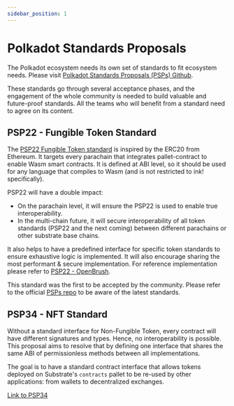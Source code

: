 ```yaml
---
sidebar_position: 1
---
```


# Polkadot Standards Proposals

The Polkadot ecosystem needs its own set of standards to fit ecosystem needs. Please visit [Polkadot Standards Proposals (PSPs) Github][PSPs].

These standards go through several acceptance phases, and the engagement of the whole community is needed to build valuable and future-proof standards. All the teams who will benefit from a standard need to agree on its content.

## PSP22 - Fungible Token Standard

The [PSP22 Fungible Token standard][PSP22] is inspired by the ERC20 from Ethereum. It targets every parachain that integrates pallet-contract to enable Wasm smart contracts. It is defined at ABI level, so it should be used for any language that compiles to Wasm (and is not restricted to ink! specifically).

PSP22 will have a double impact:

- On the parachain level, it will ensure the PSP22 is used to enable true interoperability.
- In the multi-chain future, it will secure interoperability of all token standards (PSP22 and the next coming) between different parachains or other substrate base chains.

It also helps to have a predefined interface for specific token standards to ensure exhaustive logic is implemented. It will also encourage sharing the most performant & secure implementation. For reference implementation please refer to [PSP22 - OpenBrush](https://github.com/Supercolony-net/openbrush-contracts/blob/main/contracts/token/psp22/src/traits.rs).

This standard was the first to be accepted by the community. Please refer to the official [PSPs repo][PSPs] to be aware of the latest standards.

## PSP34 - NFT Standard

Without a standard interface for Non-Fungible Token, every contract will have different signatures and types. Hence, no interoperability is possible. This proposal aims to resolve that by defining one interface that shares the same ABI of permissionless methods between all implementations.

The goal is to have a standard contract interface that allows tokens deployed on Substrate's `contracts` pallet to be re-used by other applications: from wallets to decentralized exchanges.

[Link to PSP34](https://github.com/w3f/PSPs/blob/master/PSPs/psp-34.md)

[PSPs]: https://github.com/w3f/PSPs
[PSP22]: https://github.com/w3f/PSPs/blob/master/PSPs/psp-22.md
